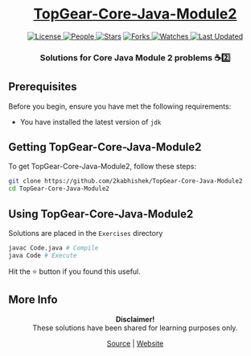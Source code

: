<div align = "center">

<h1><a href="https://2kabhishek.github.io/TopGear-Core-Java-Module2">TopGear-Core-Java-Module2</a></h1>

<a href="https://github.com/2KAbhishek/TopGear-Core-Java-Module2/blob/main/LICENSE">
<img alt="License" src="https://img.shields.io/github/license/2kabhishek/TopGear-Core-Java-Module2?style=flat&color=eee&label="> </a>

<a href="https://github.com/2KAbhishek/TopGear-Core-Java-Module2/graphs/contributors">
<img alt="People" src="https://img.shields.io/github/contributors/2kabhishek/TopGear-Core-Java-Module2?style=flat&color=ffaaf2&label=People"> </a>

<a href="https://github.com/2KAbhishek/TopGear-Core-Java-Module2/stargazers">
<img alt="Stars" src="https://img.shields.io/github/stars/2kabhishek/TopGear-Core-Java-Module2?style=flat&color=98c379&label=Stars"></a>

<a href="https://github.com/2KAbhishek/TopGear-Core-Java-Module2/network/members">
<img alt="Forks" src="https://img.shields.io/github/forks/2kabhishek/TopGear-Core-Java-Module2?style=flat&color=66a8e0&label=Forks"> </a>

<a href="https://github.com/2KAbhishek/TopGear-Core-Java-Module2/watchers">
<img alt="Watches" src="https://img.shields.io/github/watchers/2kabhishek/TopGear-Core-Java-Module2?style=flat&color=f5d08b&label=Watches"> </a>

<a href="https://github.com/2KAbhishek/TopGear-Core-Java-Module2/pulse">
<img alt="Last Updated" src="https://img.shields.io/github/last-commit/2kabhishek/TopGear-Core-Java-Module2?style=flat&color=e06c75&label="> </a>

<h3>Solutions for Core Java Module 2 problems ☕2️⃣</h3>

</div>

## Prerequisites

Before you begin, ensure you have met the following requirements:

- You have installed the latest version of `jdk`

## Getting TopGear-Core-Java-Module2

To get TopGear-Core-Java-Module2, follow these steps:

```bash
git clone https://github.com/2kabhishek/TopGear-Core-Java-Module2
cd TopGear-Core-Java-Module2
```

## Using TopGear-Core-Java-Module2

Solutions are placed in the `Exercises` directory

```bash
javac Code.java # Compile
java Code # Execute
```

Hit the ⭐ button if you found this useful.

## More Info

<div align="center">

<strong>Disclaimer!</strong><br>
These solutions have been shared for learning purposes only. <br>

<a href="https://github.com/2KAbhishek/TopGear-Core-Java-Module2">Source</a> |
<a href="https://2kabhishek.github.io/TopGear-Core-Java-Module2">Website</a>

</div>
